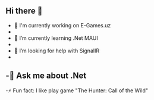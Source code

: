 ## Hi there 👋

- 🔭 I'm currently working on E-Games.uz
-
- 🌱 I’m currently learning .Net MAUI
-
- 🤔 I’m looking for help with SignalIR
-
-💬 Ask me about .Net 
-
-⚡ Fun fact: I like play game "The Hunter: Call of the Wild"

<!--
**elmur0d11/elmur0d11** is a ✨ _special_ ✨ repository because its `README.md` (this file) appears on your GitHub profile.

Here are some ideas to get you started:

- 🔭 I’m currently working on ...
- 🌱 I’m currently learning ...
- 👯 I’m looking to collaborate on ...
- 🤔 I’m looking for help with ...
- 💬 Ask me about ...
- 📫 How to reach me: ...
- 😄 Pronouns: ...
- ⚡ Fun fact: ...
-->
